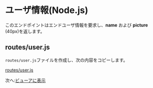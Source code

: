 # ユーザ情報(Node.js)

このエンドポイントはエンドユーザ情報を要求し、**name** および **picture** (40px)を返します。

## routes/user.js

`routes/user.js`ファイルを作成し、次の内容をコピーします。

[routes/user.js](_snippets/viewhubmodels/node/routes/user.js ':include :type=code javascript')

次へ:[ビューアに表示](/ja_jp/viewer/3legged/readme)